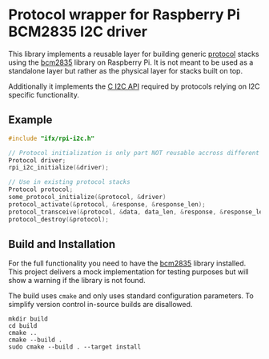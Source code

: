 # Protocol wrapper for Raspberry Pi BCM2835 I2C driver

This library implements a reusable layer for building generic [protocol](https://bitbucket.vih.infineon.com/projects/GOLDENEYE_EVALBOARD/repos/protocol/browse) stacks using the [bcm2835](https://www.airspayce.com/mikem/bcm2835/) library on Raspberry Pi. It is not meant to be used as a standalone layer but rather as the physical layer for stacks built on top.

Additionally it implements the [C I2C API](https://bitbucket.vih.infineon.com/projects/GOLDENEYE_EVALBOARD/repos/i2c/browse) required by protocols relying on I2C specific functionality.

## Example

```c
#include "ifx/rpi-i2c.h"

// Protocol initialization is only part NOT reusable accross different protocol stacks
Protocol driver;
rpi_i2c_initialize(&driver);

// Use in existing protocol stacks
Protocol protocol;
some_protocol_initialize(&protocol, &driver)
protocol_activate(&protocol, &response, &response_len);
protocol_transceive(&protocol, &data, data_len, &response, &response_len);;
protocol_destroy(&protocol);
```

## Build and Installation

For the full functionality you need to have the [bcm2835](https://www.airspayce.com/mikem/bcm2835/) library installed. This project delivers a mock implementation for testing purposes but will show a warning if the library is not found.

The build uses `cmake` and only uses standard configuration parameters. To simplify version control in-source builds are disallowed.

```
mkdir build
cd build
cmake ..
cmake --build .
sudo cmake --build . --target install
```
